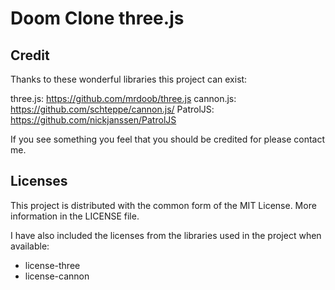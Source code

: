 Doom Clone three.js
========

## Credit
Thanks to these wonderful libraries this project can exist:

three.js: https://github.com/mrdoob/three.js
cannon.js: https://github.com/schteppe/cannon.js/
PatrolJS: https://github.com/nickjanssen/PatrolJS

If you see something you feel that you should be credited for please contact me.

## Licenses

This project is distributed with the common form of the MIT License. More information in the LICENSE file.

I have also included the licenses from the libraries used in the project when available: 
* license-three
* license-cannon
